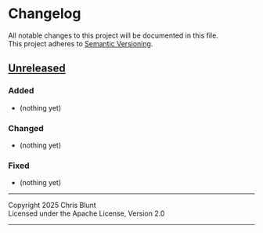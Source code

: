 # Changelog

All notable changes to this project will be documented in this file.  
This project adheres to [Semantic Versioning](https://semver.org/).


## [Unreleased]
### Added
- (nothing yet)

### Changed
- (nothing yet)

### Fixed
- (nothing yet)

---

Copyright 2025 Chris Blunt  
Licensed under the Apache License, Version 2.0

---

[Unreleased]: https://github.com/chrisblunt-codes/offgrid-forwarder/compare/v0.1.0...HEAD  
[0.1.0]: https://github.com/chrisblunt-codes/offgrid-forwarder/releases/tag/v0.1.0
